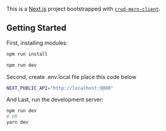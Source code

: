 This is a [Next.js](https://nextjs.org) project bootstrapped with [`crud-mern-client`](https://nextjs.org/docs/app/api-reference/cli/create-next-app).

## Getting Started

First, installing modules:

```bash
npm run install

npm run dev
```

Second, create .env.local file place this code below
```bash
NEXT_PUBLIC_API="http://localhost:9000"
```

And Last, run the development server:

```bash
npm run dev
# OR
yarn dev
```


